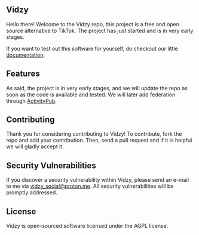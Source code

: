## Vidzy

Hello there! Welcome to the Vidzy repo, this project is a free and open source alternative to TikTok. The project has just started and is in very early stages.

If you want to test out this software for yourself, do checkout our little [documentation](docs/install.md).


## Features

As said, the project is in very early stages, and we will update the repo as soon as the code is available and tested. We will later add federation through [ActivityPub](https://www.w3.org/TR/activitypub/).

## Contributing

Thank you for considering contributing to Vidzy! To contribute, fork the repo and add your contribution. Then, send a pull request and if it is helpful we will gladly accept it.

## Security Vulnerabilities

If you discover a security vulnerability within Vidzy, please send an e-mail to me via [vidzy_social@proton.me](mailto:vidzy_social@proton.me). All security vulnerabilities will be promptly addressed.

## License

Vidzy is open-sourced software licensed under the AGPL license.